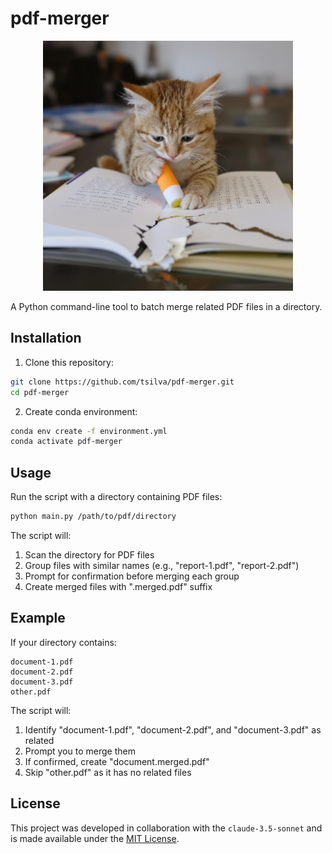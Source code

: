 # pdf-merger

<p align="center">
  <img src="logo.jpg" alt="PDF Merger Logo" width="400"/>
</p>

A Python command-line tool to batch merge related PDF files in a directory.

## Installation

1. Clone this repository:
```bash
git clone https://github.com/tsilva/pdf-merger.git
cd pdf-merger
```

2. Create conda environment:
```bash
conda env create -f environment.yml
conda activate pdf-merger
```

## Usage

Run the script with a directory containing PDF files:

```bash
python main.py /path/to/pdf/directory
```

The script will:
1. Scan the directory for PDF files
2. Group files with similar names (e.g., "report-1.pdf", "report-2.pdf")
3. Prompt for confirmation before merging each group
4. Create merged files with ".merged.pdf" suffix

## Example

If your directory contains:
```
document-1.pdf
document-2.pdf
document-3.pdf
other.pdf
```

The script will:
1. Identify "document-1.pdf", "document-2.pdf", and "document-3.pdf" as related
2. Prompt you to merge them
3. If confirmed, create "document.merged.pdf"
4. Skip "other.pdf" as it has no related files

## License

This project was developed in collaboration with the `claude-3.5-sonnet` and is made available under the [MIT License](LICENSE).